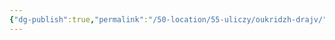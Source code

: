 ```yaml
---
{"dg-publish":true,"permalink":"/50-location/55-uliczy/oukridzh-drajv/","tags":["локация/улица"]}
---
```


